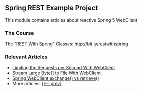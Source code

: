 ## Spring REST Example Project

This module contains articles about reactive Spring 5 WebClient

### The Course
The "REST With Spring" Classes: http://bit.ly/restwithspring

### Relevant Articles
- [Limiting the Requests per Second With WebClient](https://www.baeldung.com/spring-webclient-limit-requests-per-second)
- [Stream Large Byte[] to File With WebClient](https://www.baeldung.com/webclient-stream-large-byte-array-to-file)
- [Spring WebClient exchange() vs retrieve()](https://www.baeldung.com/spring-webclient-exchange-vs-retrieve)
- More articles: [[<-- prev]](../spring-reactive-client)
